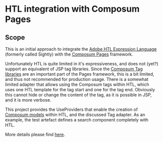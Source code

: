 # HTL integration with Composum Pages

## Scope

This is an initial approach to integrate the [Adobe HTL Expression Language](https://docs.adobe.com/content/help/en/experience-manager-htl/using/htl/expression-language.html) (formerly called Sightly) with the [Composum Pages](https://github.com/ist-dresden/composum-pages) framework.

Unfortunately HTL is quite limited in it's expressiveness, and does not (yet?) support an equivalent of JSP tag libraries. Since the [Composum Tag libraries](https://ist-software.atlassian.net/wiki/spaces/CMP/pages/50659330/Composum+Taglibs) are an important part of the Pages framework, this is a bit limited, and thus not recommended for production usage. There is a somewhat limited adapter that allows using the Composum tags within HTL, which uses one HTL template for the tag start and one for the tag end. Obviously this cannot hide or change the content of the tag, as it is possible in JSP, and it is more verbose.

This project provides the UseProviders that enable the creation of [Composum models](https://ist-software.atlassian.net/wiki/spaces/CMP/pages/65110057/Composum+Models) within HTL, and the discussed Tag adapter. As an example, the test artefact defines a search component completely with HTL. 

More details please find [here](https://ist-software.atlassian.net/wiki/spaces/CMP/pages/67567617/Composum+and+HTL).
